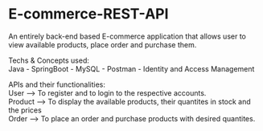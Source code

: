 # E-commerce-REST-API
An entirely back-end based E-commerce application that allows user to view available products, place order and purchase them.

Techs & Concepts used:  
Java - SpringBoot - MySQL - Postman - Identity and Access Management

APIs and their functionalities:  
User --> To register and to login to the respective accounts.  
Product --> To display the available products, their quantites in stock and the prices  
Order --> To place an order and purchase products with desired quantites.

